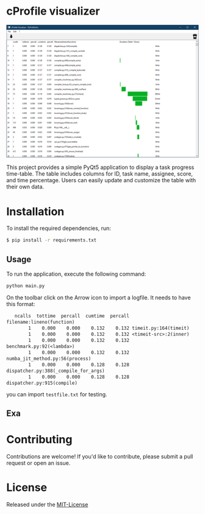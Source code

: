 # cProfile visualizer
![](screen.png)

This project provides a simple PyQt5 application to display a task progress time-table. The table includes columns for ID, task name, assignee, score, and time percentage. Users can easily update and customize the table with their own data.


# Installation
To install the required dependencies, run:
```bash
$ pip install -r requirements.txt
```

## Usage
To run the application, execute the following command:
```python
python main.py
```

On the toolbar click on the Arrow icon to import a logfile. It needs to have this format:
```
   ncalls  tottime  percall  cumtime  percall filename:lineno(function)
        1    0.000    0.000    0.132    0.132 timeit.py:164(timeit)
        1    0.000    0.000    0.132    0.132 <timeit-src>:2(inner)
        1    0.000    0.000    0.132    0.132 benchmark.py:92(<lambda>)
        1    0.000    0.000    0.132    0.132 numba_jit_method.py:56(process)
        1    0.000    0.000    0.128    0.128 dispatcher.py:388(_compile_for_args)
        1    0.000    0.000    0.128    0.128 dispatcher.py:915(compile)
```

you can import `testfile.txt` for testing.
## Exa

# Contributing
Contributions are welcome! If you'd like to contribute, please submit a pull request or open an issue.

# License
Released under the [MIT-License](./LICENSE)